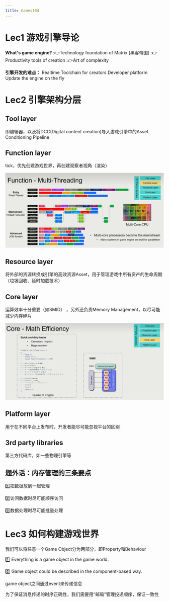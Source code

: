 ```yaml
---
title: Games104
---
```




# Lec1 游戏引擎导论

**What's game engine?**
::point_right:Technology foundation of Matrix (黑客帝国)
::point_right:Productivity tools of creation
::point_right:Art of complexity

**引擎开发的难点：**
Realtime
Toolchain for creators
Developer platform
Update the engine on the fly

# Lec2 引擎架构分层

## Tool layer 

即编辑器，以及将DCC(Digital content creation)导入游戏引擎中的Asset Conditioning Pipeline

## Function layer

tick，优先创建游戏世界，再创建观察者视角（渲染）

![image-20230314222602138](../images/Games104.assets/image-20230314222602138.png)

## Resource layer

将外部的资源转换成引擎的高效资源Asset，用于管理游戏中所有资产的生命周期（垃圾回收、延时加载技术）

## Core layer

运算效率十分重要（如SMID） ，另外还负责Memory Management，以尽可能减少内存碎片

![image-20230314222718731](../images/Games104.assets/image-20230314222718731.png)

## Platform layer

用于在不同平台上发布时，开发者能尽可能忽视平台的区别

## 3rd party libraries

第三方代码库，如一些物理引擎等

## 题外话：内存管理的三条要点

:one:把数据放到一起管理

:two:访问数据时尽可能顺序访问

:three:数据处理时尽可能批量处理

# Lec3 如何构建游戏世界

我们可以将任意一个Game Object分为两部分，即Property和Behaviour

:one: Everything is a game object in the game world.

:two: Game object could be described in the component-based way.

game object之间通过event来传递信息

为了保证消息传递的时序正确性，我们需要用“邮局”管理投递顺序，保证一致性